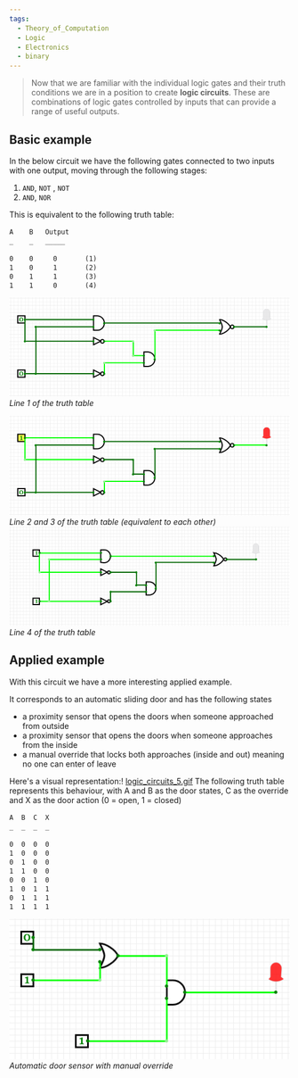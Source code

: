 ```yaml
---
tags:
  - Theory_of_Computation
  - Logic
  - Electronics
  - binary
---
```



 > 
 > Now that we are familiar with the individual logic gates and their truth conditions we are in a position to create **logic circuits**. These are combinations of logic gates controlled by inputs that can provide a range of useful outputs.

## Basic example

In the below circuit we have the following gates connected to two inputs with one output, moving through the following stages:

1. `AND`, `NOT` , `NOT`
1. `AND`, `NOR`

This is equivalent to the following truth table:

````
A    B   Output
_    _   _____

0    0     0       (1)
1    0     1       (2)
0    1     1       (3)
1    1     0       (4)
````

![Screenshot_2020-08-31_at_13.52.25.png](../img/Screenshot_2020-08-31_at_13.52.25.png)
*Line 1 of the truth table*

![Screenshot_2020-08-31_at_13.52.34.png](../img/Screenshot_2020-08-31_at_13.52.34.png)
*Line 2 and 3 of the truth table (equivalent to each other)*
![Screenshot_2020-08-31_at_13.52.42.png](../img/Screenshot_2020-08-31_at_13.52.42.png)
*Line 4 of the truth table*

## Applied example

With this circuit we have a more interesting applied example.

It corresponds to an automatic sliding door and has the following states

* a proximity sensor that opens the doors when someone approached from outside
* a proximity sensor that opens the doors when someone approaches from the inside
* a manual override that locks both approaches (inside and out) meaning no one can enter of leave

Here's a visual representation:!
[logic_circuits_5.gif](../img/logic_circuits_5.gif)
The following truth table represents this behaviour, with A and B as the door states, C as the override and X as the door action (0 = open, 1 = closed)

````
A  B  C  X
_  _  _  _

0  0  0  0      
1  0  0  0     
0  1  0  0     
1  1  0  0
0  0  1  0
1  0  1  1
0  1  1  1
1  1  1  1
````

![Screenshot_2020-08-31_at_14.12.48.png](../img/Screenshot_2020-08-31_at_14.12.48.png)
*Automatic door sensor with manual override*
